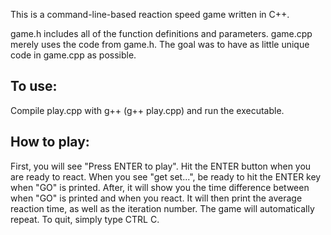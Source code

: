 <p>
  This is a command-line-based reaction speed game written in C++.
</p>
<p>
  game.h includes all of the function definitions and parameters.  
  game.cpp merely uses the code from game.h.  The goal was to have as little unique code in game.cpp as possible.
</p>
<h2>To use:</h2>
<p>
  Compile play.cpp with g++ (g++ play.cpp) and run the executable.
</p>
<h2>How to play:</h2>
<p>
  First, you will see "Press ENTER to play".  Hit the ENTER button when you are ready to react.
  When you see "get set...", be ready to hit the ENTER key when "GO" is printed.
  After, it will show you the time difference between when "GO" is printed and when you react.
  It will then print the average reaction time, as well as the iteration number.
  The game will automatically repeat.  To quit, simply type CTRL C.
</p>
